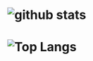 ![github stats](https://github-readme-stats-hussnainwithss.vercel.app/api?username=hussnainwithss&show_icons=true&theme=react)
=======================================

![Top Langs](https://github-readme-stats.vercel.app/api/top-langs/?username=hussnainwithss&theme=react&layout=compact)
=======================================

<!--
**hussnainwithss/hussnainwithss** is a ✨ _special_ ✨ repository because its `README.md` (this file) appears on your GitHub profile.

Here are some ideas to get you started:

- 🔭 I’m currently working on ...
- 🌱 I’m currently learning ...
- 👯 I’m looking to collaborate on ...
- 🤔 I’m looking for help with ...
- 💬 Ask me about ...
- 📫 How to reach me: ...
- 😄 Pronouns: ...
- ⚡ Fun fact: ...
-->
